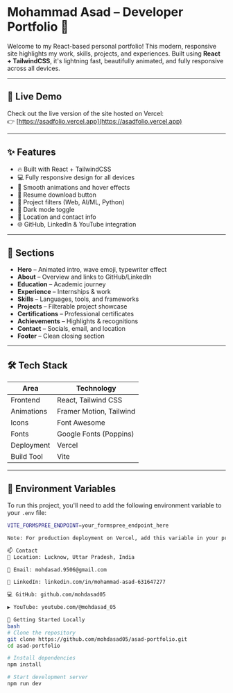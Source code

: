 # Mohammad Asad – Developer Portfolio 🚀

Welcome to my React-based personal portfolio! This modern, responsive site highlights my work, skills, projects, and experiences. Built using **React + TailwindCSS**, it's lightning fast, beautifully animated, and fully responsive across all devices.

---

## 🔗 Live Demo

Check out the live version of the site hosted on Vercel:  
👉 [https://asadfolio.vercel.app](https://asadfolio.vercel.app)

---

## ✨ Features

- 🔥 Built with React + TailwindCSS
- 💻 Fully responsive design for all devices
- 🎨 Smooth animations and hover effects
- 📄 Resume download button
- 🧠 Project filters (Web, AI/ML, Python)
- 🌙 Dark mode toggle
- 📍 Location and contact info
- 🌐 GitHub, LinkedIn & YouTube integration

---

## 🧩 Sections

- **Hero** – Animated intro, wave emoji, typewriter effect
- **About** – Overview and links to GitHub/LinkedIn
- **Education** – Academic journey
- **Experience** – Internships & work
- **Skills** – Languages, tools, and frameworks
- **Projects** – Filterable project showcase
- **Certifications** – Professional certificates
- **Achievements** – Highlights & recognitions
- **Contact** – Socials, email, and location
- **Footer** – Clean closing section

---

## 🛠️ Tech Stack

| Area        | Technology              |
|-------------|--------------------------|
| Frontend    | React, Tailwind CSS      |
| Animations  | Framer Motion, Tailwind  |
| Icons       | Font Awesome             |
| Fonts       | Google Fonts (Poppins)   |
| Deployment  | Vercel                   |
| Build Tool  | Vite                     |

---

## 🔐 Environment Variables

To run this project, you'll need to add the following environment variable to your `.env` file:

```bash
VITE_FORMSPREE_ENDPOINT=your_formspree_endpoint_here

Note: For production deployment on Vercel, add this variable in your project settings under "Environment Variables".

📫 Contact
📍 Location: Lucknow, Uttar Pradesh, India

📧 Email: mohdasad.9506@gmail.com

💼 LinkedIn: linkedin.com/in/mohammad-asad-631647277

💻 GitHub: github.com/mohdasad05

▶️ YouTube: youtube.com/@mohdasad_05

🚀 Getting Started Locally
bash
# Clone the repository
git clone https://github.com/mohdasad05/asad-portfolio.git
cd asad-portfolio

# Install dependencies
npm install

# Start development server
npm run dev
